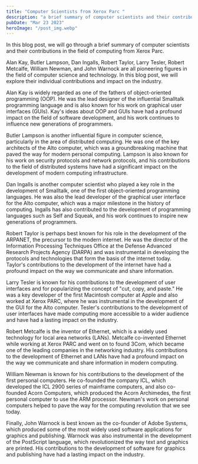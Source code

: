 ```yaml
---
title: "Computer Scientists from Xerox Parc "
description: "a brief summary of computer scientists and their contributions in the field of computing from Xerox Parc..."
pubDate: "Mar 23 2023"
heroImage: "/post_img.webp"
---
```

In this blog post, we will go through a brief summary of computer scientists and their contributions in the field of computing from Xerox Parc.

Alan Kay, Butler Lampson, Dan Ingalls, Robert Taylor, Larry Tesler, Robert Metcalfe, William Newman, and John Warnock are all pioneering figures in the field of computer science and technology. In this blog post, we will explore their individual contributions and impact on the industry.

Alan Kay is widely regarded as one of the fathers of object-oriented programming (OOP). He was the lead designer of the influential Smalltalk programming language and is also known for his work on graphical user interfaces (GUIs). Kay's ideas about OOP and GUIs have had a profound impact on the field of software development, and his work continues to influence new generations of programmers.

Butler Lampson is another influential figure in computer science, particularly in the area of distributed computing. He was one of the key architects of the Alto computer, which was a groundbreaking machine that paved the way for modern personal computing. Lampson is also known for his work on security protocols and network protocols, and his contributions to the field of distributed systems have had a significant impact on the development of modern computing infrastructure.

Dan Ingalls is another computer scientist who played a key role in the development of Smalltalk, one of the first object-oriented programming languages. He was also the lead developer of the graphical user interface for the Alto computer, which was a major milestone in the history of computing. Ingalls has also contributed to the development of programming languages such as Self and Squeak, and his work continues to inspire new generations of programmers.

Robert Taylor is perhaps best known for his role in the development of the ARPANET, the precursor to the modern internet. He was the director of the Information Processing Techniques Office at the Defense Advanced Research Projects Agency (DARPA) and was instrumental in developing the protocols and technologies that form the basis of the internet today. Taylor's contributions to the development of the internet have had a profound impact on the way we communicate and share information.

Larry Tesler is known for his contributions to the development of user interfaces and for popularizing the concept of "cut, copy, and paste." He was a key developer of the first Macintosh computer at Apple and also worked at Xerox PARC, where he was instrumental in the development of the GUI for the Alto computer. Tesler's contributions to the development of user interfaces have made computing more accessible to a wider audience and have had a lasting impact on the industry.

Robert Metcalfe is the inventor of Ethernet, which is a widely used technology for local area networks (LANs). Metcalfe co-invented Ethernet while working at Xerox PARC and went on to found 3Com, which became one of the leading companies in the networking industry. His contributions to the development of Ethernet and LANs have had a profound impact on the way we communicate and share information in modern computing.

William Newman is known for his contributions to the development of the first personal computers. He co-founded the company ICL, which developed the ICL 2900 series of mainframe computers, and also co-founded Acorn Computers, which produced the Acorn Archimedes, the first personal computer to use the ARM processor. Newman's work on personal computers helped to pave the way for the computing revolution that we see today.

Finally, John Warnock is best known as the co-founder of Adobe Systems, which produced some of the most widely used software applications for graphics and publishing. Warnock was also instrumental in the development of the PostScript language, which revolutionized the way text and graphics are printed. His contributions to the development of software for graphics and publishing have had a lasting impact on the industry.





